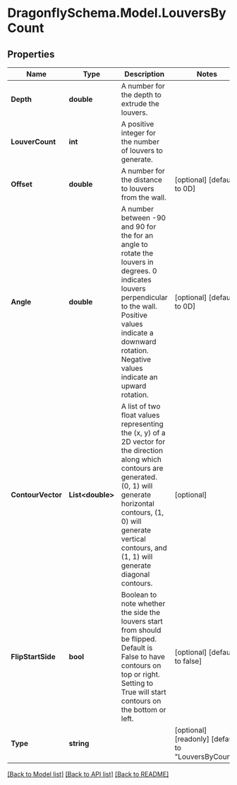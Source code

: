 
# DragonflySchema.Model.LouversByCount

## Properties

Name | Type | Description | Notes
------------ | ------------- | ------------- | -------------
**Depth** | **double** | A number for the depth to extrude the louvers. | 
**LouverCount** | **int** | A positive integer for the number of louvers to generate. | 
**Offset** | **double** | A number for the distance to louvers from the wall. | [optional] [default to 0D]
**Angle** | **double** | A number between -90 and 90 for the for an angle to rotate the louvers in degrees. 0 indicates louvers perpendicular to the wall. Positive values indicate a downward rotation. Negative values indicate an upward rotation. | [optional] [default to 0D]
**ContourVector** | **List&lt;double&gt;** | A list of two float values representing the (x, y) of a 2D vector for the direction along which contours are generated. (0, 1) will generate horizontal contours, (1, 0) will generate vertical contours, and (1, 1) will generate diagonal contours. | [optional] 
**FlipStartSide** | **bool** | Boolean to note whether the side the louvers start from should be flipped. Default is False to have contours on top or right. Setting to True will start contours on the bottom or left. | [optional] [default to false]
**Type** | **string** |  | [optional] [readonly] [default to "LouversByCount"]

[[Back to Model list]](../README.md#documentation-for-models)
[[Back to API list]](../README.md#documentation-for-api-endpoints)
[[Back to README]](../README.md)

